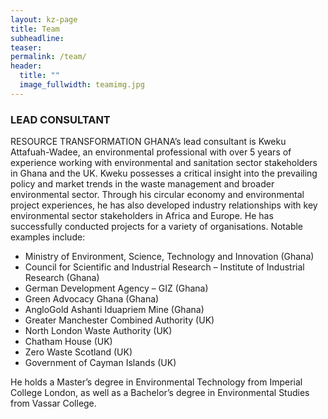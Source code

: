```yaml
---
layout: kz-page
title: Team
subheadline:
teaser:
permalink: /team/
header:
  title: ""
  image_fullwidth: teamimg.jpg
---
```


### LEAD CONSULTANT
RESOURCE TRANSFORMATION GHANA’s lead consultant is Kweku Attafuah-Wadee, an environmental professional with over 5 years of experience working with environmental and sanitation sector stakeholders in Ghana and the UK. Kweku possesses a critical insight into the prevailing policy and market trends in the waste management and broader environmental sector. Through his circular economy and environmental project experiences, he has also developed industry relationships with key environmental sector stakeholders in Africa and Europe.
He has successfully conducted projects for a variety of organisations. Notable examples include:
* Ministry of Environment, Science, Technology and Innovation (Ghana)
* Council for Scientific and Industrial Research – Institute of Industrial Research (Ghana)
* German Development Agency – GIZ (Ghana)
* Green Advocacy Ghana (Ghana)
* AngloGold Ashanti Iduapriem Mine (Ghana)
* Greater Manchester Combined Authority (UK)
* North London Waste Authority (UK)
* Chatham House (UK)
* Zero Waste Scotland (UK)
* Government of Cayman Islands (UK)

He holds a Master’s degree in Environmental Technology from Imperial College London, as well as a Bachelor’s degree in Environmental Studies from Vassar College.

